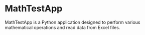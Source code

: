 # MathTestApp
MathTestApp is a Python application designed to perform various mathematical operations and read data from Excel files.
